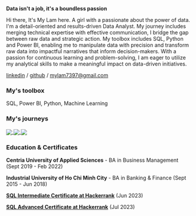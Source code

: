 **Data isn't a job, it's a boundless passion**

Hi there, It's My Lam here. A girl with a passionate about the power of data. I'm a detail-oriented and results-driven Data Analyst. My journey includes merging technical expertise with effective communication, I bridge the gap between raw data and strategic action. My toolbox includes SQL, Python and Power BI, enabling me to manipulate data with precision and transform raw data into impactful narratives that inform decision-makers. With a passion for continuous learning and problem-solving, I am eager to utilize my analytical skills to make a meaningful impact on data-driven initiatives.

[linkedin](https://www.linkedin.com/in/mylam7/) / [github](https://github.com/mylam7) / mylam7397@gmail.com

### **My's toolbox**
SQL, Power BI, Python, Machine Learning
 
### **My's journeys**

<a href="https://github.com/mylam7/PBI">
  <!-- Change the `github-readme-stats.anuraghazra1.vercel.app` to `github-readme-stats.vercel.app`  -->
  <img align="center" src="https://github-readme-stats.vercel.app/api/pin/?username=mylam7&repo=PBI&theme=shadow_blue" />
</a>  
<a href="https://github.com/mylam7/Explore-Ecommerce-Dataset">
  <!-- Change the `github-readme-stats.anuraghazra1.vercel.app` to `github-readme-stats.vercel.app`  -->
  <img align="center" src="https://github-readme-stats.vercel.app/api/pin/?username=mylam7&repo=Explore-Ecommerce-Dataset&theme=shadow_blue" />
</a>  
<a href="https://github.com/mylam7/ML_4G_service_project">
  <!-- Change the `github-readme-stats.anuraghazra1.vercel.app` to `github-readme-stats.vercel.app`  -->
  <img align="center" src="https://github-readme-stats.vercel.app/api/pin/?username=mylam7&repo=ML_4G_service_project&theme=shadow_blue" />
</a>  

### **Education & Certificates**
**Centria University of  Applied Sciences** - BA in Business Management	 (Sept 2019 - Feb 2022)

**Industrial University of Ho Chi Minh City** - BA in Banking & Finance (Sept 2015 - Jun 2018)

[**SQL Intermediate Certificate at Hackerrank**](https://www.hackerrank.com/certificates/17b0cfed2ea2) (Jun 2023)

[**SQL Advanced Certificate at Hackerrank**](https://www.hackerrank.com/certificates/2f2af6f89d1c) (Jul 2023)

